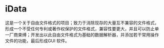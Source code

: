 # iData
这是一个关于自由文件格式的项目；致力于消除现存的大量互不兼容的文件格式，形成一个不受任何专利或著作权保护的文件格式，兼容性要更大，并且可以防止单一厂商束缚；开发出以此自由文件格式为基础的数据解析器，并添加若干常用操作文件的功能，最后形成GUI 软件。
